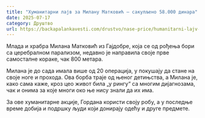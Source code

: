 ```yaml
---
title: "Хуманитарни лајв за Милану Матковић – сакупљено 58.000 динара"
date: 2025-07-17
category: Друштво
url: https://backapalankavesti.com/drustvo/nase-price/humanitarni-lajv-za-milanu-matkovic-sakupljeno-58-000-dinara/
---
```


Млада и храбра Милана Матковић из Гајдобре, која се од рођења бори са церебралном парализом, недавно је направила своје прве самосталне кораке, чак 800 метара.

Милана је до сада имала више од 20 операција, у покушају да стане на своје ноге и прохода. Ова борба траје од њеног детињства, а Милана је, како сама каже, кроз цео живот била „у рингу“ са многим дијагнозама, чак и онима за које многи око ње нису знали да их има.

За ове хуманитарне акције, Гордана користи своју робу, а у последње време добија и подршку људи који донирају одећу и друге предмете.
